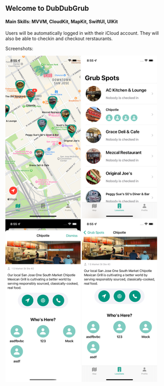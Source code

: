 ## Welcome to DubDubGrub
#### Main Skills: MVVM, CloudKit, MapKit, SwiftUI, UIKit

Users will be automatically logged in with their iCloud account. They will also be able to checkin and checkout rerstaurants.

Screenshots:


<img src="https://github.com/louisunlimited/DubDubGrub/blob/main/Images/MapView.png" width="234" height="506">
<img src="https://github.com/louisunlimited/DubDubGrub/blob/main/Images/ListView.png" width="234" height="506">
<img src="https://github.com/louisunlimited/DubDubGrub/blob/main/Images/MapDetailView.png" width="234" height="506">
<img src="https://github.com/louisunlimited/DubDubGrub/blob/main/Images/ListDetailView.png" width="234" height="506">

